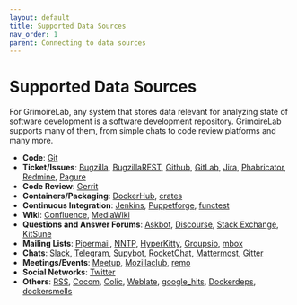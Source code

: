 ```yaml
---
layout: default
title: Supported Data Sources
nav_order: 1
parent: Connecting to data sources
---
```


# Supported Data Sources

For GrimoireLab, any system that stores data relevant for analyzing state of software development is a software development repository. GrimoireLab supports many of them, from simple chats to code review platforms and many more.

- <strong>Code</strong>: [Git](https://github.com/chaoss/grimoirelab-sirmordred#git-)
- <strong>Ticket/Issues</strong>: [Bugzilla](https://github.com/chaoss/grimoirelab-sirmordred#bugzilla-), [BugzillaREST](https://github.com/chaoss/grimoirelab-sirmordred#bugzillarest-), [Github](https://github.com/chaoss/grimoirelab-sirmordred#github-), [GitLab](https://github.com/chaoss/grimoirelab-sirmordred#gitlab-), [Jira](https://github.com/chaoss/grimoirelab-sirmordred#jira-), [Phabricator](https://github.com/chaoss/grimoirelab-sirmordred#phabricator-), [Redmine](https://github.com/chaoss/grimoirelab-sirmordred#redmine-), [Pagure](https://github.com/chaoss/grimoirelab-sirmordred#pagure-)
- <strong>Code Review</strong>: [Gerrit](https://github.com/chaoss/grimoirelab-sirmordred#gerrit-)
- <strong>Containers/Packaging</strong>: [DockerHub](https://github.com/chaoss/grimoirelab-sirmordred#dockerhub-), [crates](https://github.com/chaoss/grimoirelab-sirmordred#crates-)
- <strong>Continuous Integration</strong>: [Jenkins](https://github.com/chaoss/grimoirelab-sirmordred#jenkins-), [Puppetforge](https://github.com/chaoss/grimoirelab-sirmordred#puppetforge-), [functest](https://github.com/chaoss/grimoirelab-sirmordred#functest-)
- <strong>Wiki</strong>: [Confluence](https://github.com/chaoss/grimoirelab-sirmordred#confluence-), [MediaWiki](https://github.com/chaoss/grimoirelab-sirmordred#mediawiki-)
- <strong>Questions and Answer Forums</strong>: [Askbot](https://github.com/chaoss/grimoirelab-sirmordred#askbot-), [Discourse](https://github.com/chaoss/grimoirelab-sirmordred#discourse-), [Stack Exchange](https://github.com/chaoss/grimoirelab-sirmordred#stackexchange-), [KitSune](https://github.com/chaoss/grimoirelab-sirmordred#kitsune-)
- <strong>Mailing Lists</strong>: [Pipermail](https://github.com/chaoss/grimoirelab-sirmordred#pipermail-), [NNTP](https://github.com/chaoss/grimoirelab-sirmordred#nntp-), [HyperKitty](https://github.com/chaoss/grimoirelab-sirmordred#hyperkitty-), [Groupsio](https://github.com/chaoss/grimoirelab-sirmordred#groupsio-), [mbox](https://github.com/chaoss/grimoirelab-sirmordred#mbox-)
- <strong>Chats</strong>: [Slack](https://github.com/chaoss/grimoirelab-sirmordred#slack-), [Telegram](https://github.com/chaoss/grimoirelab-sirmordred#telegram-), [Supybot](https://github.com/chaoss/grimoirelab-sirmordred#supybot-), [RocketChat](https://github.com/chaoss/grimoirelab-sirmordred#rocketchat-), [Mattermost](https://github.com/chaoss/grimoirelab-sirmordred#mattermost-), [Gitter](https://github.com/chaoss/grimoirelab-sirmordred#gitter-)
- <strong>Meetings/Events</strong>: [Meetup](https://github.com/chaoss/grimoirelab-sirmordred#meetup-), [Mozillaclub](https://github.com/chaoss/grimoirelab-sirmordred#mozillaclub-), [remo](https://github.com/chaoss/grimoirelab-sirmordred#remo-)
- <strong>Social Networks</strong>: [Twitter](https://github.com/chaoss/grimoirelab-sirmordred#twitter-)
- <strong>Others</strong>: [RSS](https://github.com/chaoss/grimoirelab-sirmordred#rss-), [Cocom](https://github.com/chaoss/grimoirelab-sirmordred#cocom-), [Colic](https://github.com/chaoss/grimoirelab-sirmordred#colic-), [Weblate](https://github.com/chaoss/grimoirelab-sirmordred#weblate-), [google_hits](https://github.com/chaoss/grimoirelab-sirmordred#google_hits-), [Dockerdeps](https://github.com/chaoss/grimoirelab-sirmordred#dockerdeps-), [dockersmells](https://github.com/chaoss/grimoirelab-sirmordred#dockersmells-)
